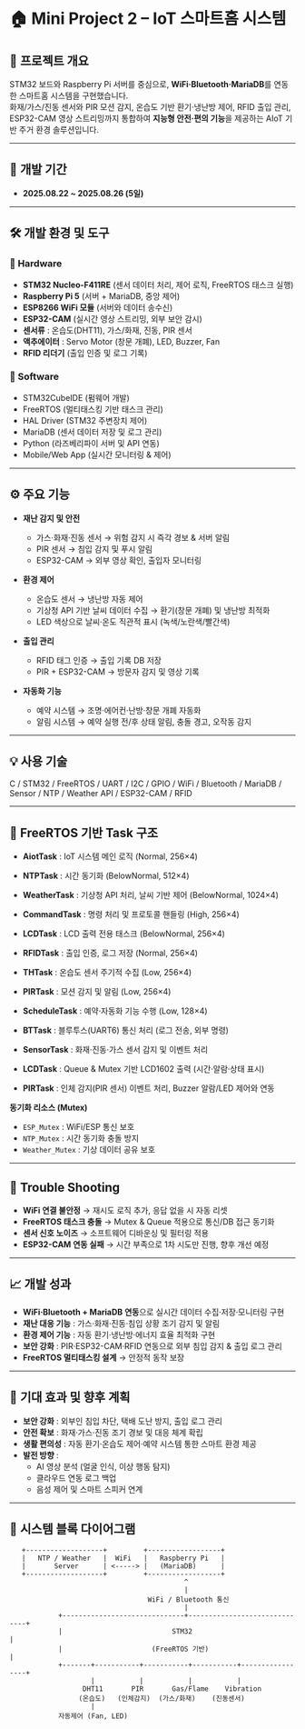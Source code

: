 # 🏠 Mini Project 2 – IoT 스마트홈 시스템

## 📌 프로젝트 개요
STM32 보드와 Raspberry Pi 서버를 중심으로, **WiFi·Bluetooth·MariaDB**를 연동한 스마트홈 시스템을 구현했습니다.  
화재/가스/진동 센서와 PIR 모션 감지, 온습도 기반 환기·냉난방 제어, RFID 출입 관리, ESP32-CAM 영상 스트리밍까지 통합하여 **지능형 안전·편의 기능**을 제공하는 AIoT 기반 주거 환경 솔루션입니다.  

---

## 🔧 개발 기간
- **2025.08.22 ~ 2025.08.26 (5일)**

---

## 🛠 개발 환경 및 도구

### 🔹 Hardware
- **STM32 Nucleo-F411RE** (센서 데이터 처리, 제어 로직, FreeRTOS 태스크 실행)  
- **Raspberry Pi 5** (서버 + MariaDB, 중앙 제어)  
- **ESP8266 WiFi 모듈** (서버와 데이터 송수신)  
- **ESP32-CAM** (실시간 영상 스트리밍, 외부 보안 감시)  
- **센서류** : 온습도(DHT11), 가스/화재, 진동, PIR 센서  
- **액추에이터** : Servo Motor (창문 개폐), LED, Buzzer, Fan  
- **RFID 리더기** (출입 인증 및 로그 기록)  

### 🔹 Software
- STM32CubeIDE (펌웨어 개발)  
- FreeRTOS (멀티태스킹 기반 태스크 관리)  
- HAL Driver (STM32 주변장치 제어)  
- MariaDB (센서 데이터 저장 및 로그 관리)  
- Python (라즈베리파이 서버 및 API 연동)  
- Mobile/Web App (실시간 모니터링 & 제어)  

---

## ⚙️ 주요 기능
- **재난 감지 및 안전**
  - 가스·화재·진동 센서 → 위험 감지 시 즉각 경보 & 서버 알림  
  - PIR 센서 → 침입 감지 및 푸시 알림  
  - ESP32-CAM → 외부 영상 확인, 출입자 모니터링  

- **환경 제어**
  - 온습도 센서 → 냉난방 자동 제어  
  - 기상청 API 기반 날씨 데이터 수집 → 환기(창문 개폐) 및 냉난방 최적화  
  - LED 색상으로 날씨·온도 직관적 표시 (녹색/노란색/빨간색)  

- **출입 관리**
  - RFID 태그 인증 → 출입 기록 DB 저장  
  - PIR + ESP32-CAM → 방문자 감지 및 영상 기록  

- **자동화 기능**
  - 예약 시스템 → 조명·에어컨·난방·창문 개폐 자동화  
  - 알림 시스템 → 예약 실행 전/후 상태 알림, 충돌 경고, 오작동 감지  

---

## 💡 사용 기술
C / STM32 / FreeRTOS / UART / I2C / GPIO / WiFi / Bluetooth / MariaDB / Sensor / NTP / Weather API / ESP32-CAM / RFID  

---

## 🧩 FreeRTOS 기반 Task 구조
- **AiotTask** : IoT 시스템 메인 로직 (Normal, 256×4)  
- **NTPTask** : 시간 동기화 (BelowNormal, 512×4)  
- **WeatherTask** : 기상청 API 처리, 날씨 기반 제어 (BelowNormal, 1024×4)  
- **CommandTask** : 명령 처리 및 프로토콜 핸들링 (High, 256×4)  
- **LCDTask** : LCD 출력 전용 태스크 (BelowNormal, 256×4)  
- **RFIDTask** : 출입 인증, 로그 저장 (Normal, 256×4)  
- **THTask** : 온습도 센서 주기적 수집 (Low, 256×4)  
- **PIRTask** : 모션 감지 및 알림 (Low, 256×4)  
- **ScheduleTask** : 예약·자동화 기능 수행 (Low, 128×4)

- **BTTask** : 블루투스(UART6) 통신 처리 (로그 전송, 외부 명령)  
- **SensorTask** : 화재·진동·가스 센서 감지 및 이벤트 처리  
- **LCDTask** : Queue & Mutex 기반 LCD1602 출력 (시간·알람·상태 표시)  
- **PIRTask** : 인체 감지(PIR 센서) 이벤트 처리, Buzzer 알람/LED 제어와 연동  

**동기화 리소스 (Mutex)**  
- `ESP_Mutex` : WiFi/ESP 통신 보호  
- `NTP_Mutex` : 시간 동기화 충돌 방지  
- `Weather_Mutex` : 기상 데이터 공유 보호  

---

## 🐞 Trouble Shooting
- **WiFi 연결 불안정** → 재시도 로직 추가, 응답 없을 시 자동 리셋  
- **FreeRTOS 태스크 충돌** → Mutex & Queue 적용으로 통신/DB 접근 동기화  
- **센서 신호 노이즈** → 소프트웨어 디바운싱 및 필터링 적용  
- **ESP32-CAM 연동 실패** → 시간 부족으로 1차 시도만 진행, 향후 개선 예정  

---

## 📈 개발 성과
- **WiFi·Bluetooth + MariaDB 연동**으로 실시간 데이터 수집·저장·모니터링 구현  
- **재난 대응 기능** : 가스·화재·진동·침입 상황 조기 감지 및 알림  
- **환경 제어 기능** : 자동 환기·냉난방·에너지 효율 최적화 구현  
- **보안 강화** : PIR·ESP32-CAM·RFID 연동으로 외부 침입 감지 & 출입 로그 관리  
- **FreeRTOS 멀티태스킹 설계** → 안정적 동작 보장  

---

## 🚀 기대 효과 및 향후 계획
- **보안 강화** : 외부인 침입 차단, 택배 도난 방지, 출입 로그 관리  
- **안전 확보** : 화재·가스·진동 조기 경보 및 대응 체계 확립  
- **생활 편의성** : 자동 환기·온습도 제어·예약 시스템 통한 스마트 환경 제공  
- **발전 방향** :  
  - AI 영상 분석 (얼굴 인식, 이상 행동 탐지)  
  - 클라우드 연동 로그 백업  
  - 음성 제어 및 스마트 스피커 연계  

---

## 📸 시스템 블록 다이어그램
```plaintext
   +-------------------+         +------------------+
   |   NTP / Weather   |  WiFi   |   Raspberry Pi   |
   |       Server      | <-----> |   (MariaDB)      |
   +-------------------+         +------------------+
                                           ^
                                           |
                                  WiFi / Bluetooth 통신
                                           |
            +------------------------------+------------------------------+
            |                           STM32                             |
            |                      (FreeRTOS 기반)                        |
            +-------+-----------+-----------+-----------+-----------------+
                    |           |           |           | 
                  DHT11       PIR       Gas/Flame    Vibration
                 (온습도)   (인체감지)  (가스/화재)    (진동센서)
                    |
            자동제어 (Fan, LED)

